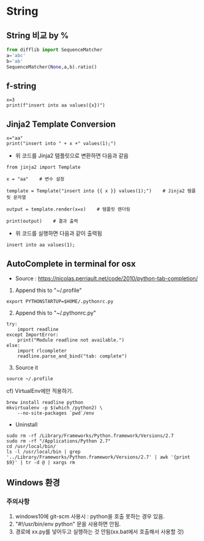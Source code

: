 # String
## String 비교 by %



```python
from difflib import SequenceMatcher
a='abc'
b='ab'
SequenceMatcher(None,a,b).ratio()

```
## f-string
```
x=3
print(f"insert into aa values({x})")
```
## Jinja2 Template Conversion
```
x="aa"
print("insert into " + x +" values(1);")
```
* 위 코드를 Jinja2 템플릿으로 변환하면 다음과 같음
```
from jinja2 import Template

x = "aa"    # 변수 설정

template = Template("insert into {{ x }} values(1);")    # Jinja2 템플릿 문자열

output = template.render(x=x)    # 템플릿 렌더링

print(output)    # 결과 출력
```
* 위 코드를 실행하면 다음과 같이 출력됨
```
insert into aa values(1);
```
## AutoComplete in terminal for osx
* Source : https://nicolas.perriault.net/code/2010/python-tab-completion/
1. Append this to  "~/.profile"
```
export PYTHONSTARTUP=$HOME/.pythonrc.py
```
2. Append this to "~/.pythonrc.py"
```
try:
    import readline
except ImportError:
    print("Module readline not available.")
else:
    import rlcompleter
    readline.parse_and_bind("tab: complete")
```
3. Source it
```
source ~/.profile
```

cf) VirtualEnv에만 적용하기.
```
brew install readline python
mkvirtualenv -p $(which /python2) \
    --no-site-packages `pwd`/env
```

* Uninstall
```
sudo rm -rf /Library/Frameworks/Python.framework/Versions/2.7
sudo rm -rf "/Applications/Python 2.7"
cd /usr/local/bin/
ls -l /usr/local/bin | grep '../Library/Frameworks/Python.framework/Versions/2.7' | awk '{print $9}' | tr -d @ | xargs rm
```


## Windows 환경
### 주의사항
1. windows10에 git-scm 사용시 : python을 호출 못하는 경우 있음.
2. "#!/usr/bin/env python" 문을 사용하면 안됨.
3. 경로에 xx.py를 넣어두고 실행하는 것 안됨(xx.bat에서 호출해서 사용할 것)
